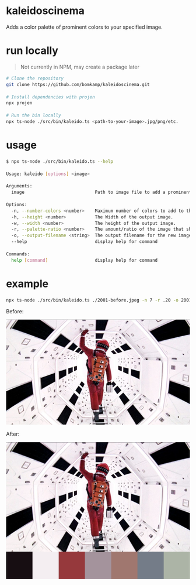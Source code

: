 # kaleidoscinema

Adds a color palette of prominent colors to your specified image.

# run locally

> Not currently in NPM, may create a package later

```sh
# Clone the repository
git clone https://github.com/bomkamp/kaleidoscinema.git

# Install dependencies with projen
npx projen

# Run the bin locally
npx ts-node ./src/bin/kaleido.ts <path-to-your-image>.jpg/png/etc.
```

# usage

```sh
$ npx ts-node ./src/bin/kaleido.ts --help

Usage: kaleido [options] <image>

Arguments:
  image                           Path to image file to add a prominent color palette to.

Options:
  -n, --number-colors <number>    Maximum number of colors to add to the palette.
  -h, --height <number>           The Width of the output image.
  -w, --width <number>            The height of the output image.
  -r, --palette-ratio <number>    The amount/ratio of the image that should contain the color palette (0 - 1). E.g. `.2` -> 20% of the final image will be the color palette
  -o, --output-filename <string>  The output filename for the new image.
  --help                          display help for command

Commands:
  help [command]                  display help for command
```

# example

```sh
npx ts-node ./src/bin/kaleido.ts ./2001-before.jpeg -n 7 -r .20 -o 2001-after.png -h 800 -w 1080
```

Before:

![Before Image Processed](./example/2001-before.jpeg)


After:

![After Image Processed](./example/2001-after.png)
